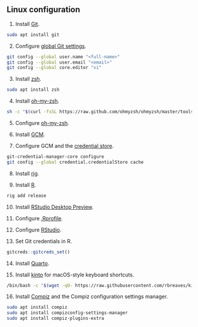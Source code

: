 ## Linux configuration

1. Install [Git](https://git-scm.com/download/linux).

```bash
sudo apt install git
```

2. Configure [global Git settings](https://github.com/gvelasq/git-reference#setup).

```bash
git config --global user.name "<full-name>"
git config --global user.email "<email>"
git config --global core.editor "vi"
```

3. Install [zsh](https://zsh.sourceforge.io/).

```bash
sudo apt install zsh
```

4. Install [oh-my-zsh](https://ohmyz.sh/#install).

```bash
sh -c "$(curl -fsSL https://raw.github.com/ohmyzsh/ohmyzsh/master/tools/install.sh)"
```

5. Configure [oh-my-zsh](https://github.com/gvelasq/dotfiles/tree/main/zsh).

6. Install [GCM](https://github.com/GitCredentialManager/git-credential-manager#linux).

7. Configure GCM and the [credential store](https://github.com/GitCredentialManager/git-credential-manager/blob/main/docs/credstores.md#gits-built-in-credential-cache).

```bash
git-credential-manager-core configure
git config --global credential.credentialStore cache
```

8. Install [rig](https://github.com/r-lib/rig#linux).

9. Install [R](https://www.r-project.org/).

```bash
rig add release
```

10. Install [RStudio Desktop Preview](https://www.rstudio.com/products/rstudio/download/preview/).

11. Configure [.Rprofile](https://github.com/gvelasq/dotfiles/blob/main/R/.Rprofile).

12. Configure [RStudio](https://github.com/gvelasq/dotfiles/tree/main/rstudio).

13. Set Git credentials in R.

```r
gitcreds::gitcreds_set()
```

14. Install [Quarto](https://quarto.org/docs/get-started/).

15. Install [kinto](https://github.com/rbreaves/kinto) for macOS-style keyboard shortcuts.

```bash
/bin/bash -c "$(wget -qO- https://raw.githubusercontent.com/rbreaves/kinto/HEAD/install/linux.sh || curl -fsSL https://raw.githubusercontent.com/rbreaves/kinto/HEAD/install/linux.sh)"
```

16. Install [Compiz](https://launchpad.net/compiz) and the Compiz configuration settings manager.

```bash
sudo apt install compiz
sudo apt install compizconfig-settings-manager
sudo apt install compiz-plugins-extra
```
